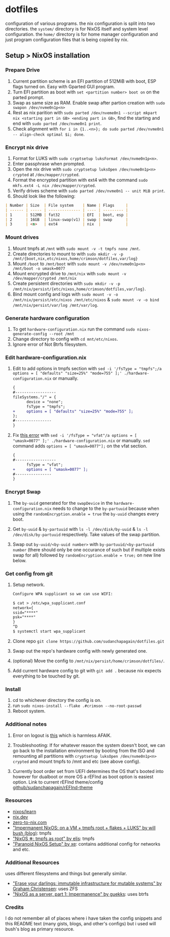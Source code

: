 # dotfiles

configuration of various programs. the nix configuration is split into
two directories. the `system/` directory is for NixOS itself and system
level configuration. the `home/` directory is for home manager
configuration and just program configuration files that is being copied
by nix.

## Setup > NixOS installation

### Prepare Drive

1. Current partition scheme is an EFI partition of 512MiB with boot,
   ESP flags turned on. Easy with Gparted GUI program.
2. Turn EFI partition as boot with `set <partition number> boot on` on
   the parted prompt.
3. Swap as same size as RAM. Enable swap after partion creation with
   `sudo swapon /dev/nvme0n1p<n>`
4. Rest as nix parition with `sudo parted /dev/nveme0n1 --script mkpart nix
   <starting part in GB> <ending part in GB>`, find the starting and end with
   `sudo parted /dev/nvme0n1 print`.
5. Check alignment with `for i in {1..<n>}; do sudo parted /dev/nvme0n1 --
   align-check optimal $i; done`.

### Encrypt nix drive

1. Format for LUKS with `sudo cryptsetup luksFormat /dev/nvme0n1p<n>`.
2. Enter passphrase when prompted.
3. Open the nix drive with `sudo cryptsetup luksOpen /dev/nvme0n1p<n>
   crypted` at `/dev/mapper/crypted`.
4. Format the encrypted partition with ext4 with the command `sudo mkfs.ext4
   -L nix /dev/mapper/crypted`.
5. Verify drives scheme with `sudo parted /dev/nvme0n1 -- unit MiB print`.
6. Should look like the following:

```markdown
| Number | Size  | File system    | Name | Flags     |
| ------ | ----- | -------------- | ---- | --------- |
| 1      | 512MB | fat32          | EFI  | boot, esp |
| 2      | 16GB  | linux-swap(v1) | swap | swap      |
| 3      | <n>   | ext4           | nix  |           |
```

### Mount drives

1. Mount tmpfs at `/mnt` with `sudo mount -v -t tmpfs none /mnt`.
2. Create directories to mount to with `sudo mkdir -v -p
   /mnt/{boot,nix,etc/nixos,home/crimson/dotfiles,var/log}`
3. Mount `/boot` to `/mnt/boot` with `sudo mount -v /dev/nvme0n1p<n>
   /mnt/boot -o umask=0077`
4. Mount encrypted drive to `/mnt/nix` with `sudo mount -v
   /dev/mapper/crypted /mnt/nix`
5. Create persistent directories with `sudo mkdir -v -p
   /mnt/nix/persist/{etc/nixos,home/crimson/dotfiles,var/log}`.
6. Bind mount config and logs with `sudo mount -v -o
   /mnt/nix/persist/etc/nixos /mnt/etc/nixos` & `sudo mount -v -o bind
   /mnt/nix/persist/var/log /mnt/var/log`.

### Generate hardware configuration

1. To get `hardware-configuration.nix` run the command `sudo
   nixos-generate-config --root /mnt`
2. Change directory to config with `cd mnt/etc/nixos`.
3. Ignore error of Not Btrfs filesystem.

### Edit hardware-configuration.nix

1. Edit to add options in tmpfs section with `sed -i '/fsType =
   "tmpfs";/a options = [ "defaults" "size=25%" "mode=755" ];'
   ./hardware-configuration.nix` or manually.

   ```diff
   {
   #------------------
   fileSystems."/" = {
         device = "none";
         fsType = "tmpfs";
   +     options = [ "defaults" "size=25%" "mode=755" ];
   };
   #----------------
   }
   ```

2. Fix [this error](https://github.com/NixOS/nixpkgs/issues/279362)
   with `sed -i '/fsType = "vfat"/a options = [ "umask=0077" ];'
   ./hardware-configuration.nix` or manually. `sed` command adds `options =
   [ "umask=0077"];` on the vfat section.

   ```diff
   {
   #------------------
         fsType = "vfat";
   +     options = [ "umask=0077" ];
   #----------------
   }
   ```

### Encrypt Swap

1. The `by-uuid` generated for the `swapDevice` in the
   `hardware-configuration.nix` needs to change to the `by-partuuid` because
   when using the `randomEncryption.enable = true` the `by-uuid` changes
   every boot.

2. Get `by-uuid` & `by-partuuid` with `ls -l /dev/disk/by-uuid` & `ls -l
   /dev/disk/by-partuuid` respectively. Take values of the swap partition.

3. Swap out `by-uuid/<by-uuid number>` with `by-partuuid/<by-partuuid number`
   (there should only be one occurance of such but if multiple exists swap
   for all) followed by `randomEncryption.enable = true;` on new line below.

### Get config from git

1. Setup network.

   ```txt
   Configure WPA supplicant so we can use WIFI:

   $ cat > /etc/wpa_supplicant.conf
   network={
   ssid="****"
   psk="****"
   }
   ^D
   $ systemctl start wpa_supplicant
   ```

2. Clone repo `git clone https://github.com/sudanchapagain/dotfiles.git`
3. Swap out the repo's hardware config with newly generated one.
4. (optional) Move the config to `/mnt/nix/persist/home/crimson/dotfiles/`.
5. Add current hardware config to git with `git add .` because nix expects
   everything to be touched by git.

### Install

1. cd to whichever directory the config is on.
2. run `sudo nixos-install --flake .#crimson --no-root-passwd`
3. Reboot system.

### Additional notes

1. Error on logout is
   [this](https://github.com/nix-community/impermanence/issues/21) which is
   harmless AFAIK.

2. Troubleshooting: If for whatever reason the system doesn't boot,
   we can go back to the installation environment by booting from the ISO
   and remounting all partitions with `cryptsetup luksOpen /dev/nvme0n1p<n>
   crypted` and mount tmpfs to /mnt and etc (see above config).

3. Currently boot order set from UEFI determines the OS that's
   booted into however for dualboot or more OS a rEFInd as boot
   option is easiest option. Link to current rEFInd theme/config
   [github/sudanchapagain/rEFInd-theme](https://github.com/sudanchapagain/rEFInd-theme)

### Resources

- [nixos/learn](https://nixos.org/learn)
- [nix.dev](https://nix.dev/)
- [zero-to-nix.com](https://zero-to-nix.com/)
- ["Impermanent NixOS: on a VM + tmpfs root + flakes + LUKS" by will bush (blog)](https://willbush.dev/blog/impermanent-nixos/): tmpfs
- ["NixOS ❄: tmpfs as root" by elis](https://elis.nu/blog/2020/05/nixos-tmpfs-as-root/): tmpfs
- ["Paranoid NixOS Setup" by xe](https://xeiaso.net/blog/paranoid-nixos-2021-07-18/): contains additional config for networks and etc.

### Additional Resources

uses different filesystems and things but generally similar.

- ["Erase your darlings: immutable infrastructure for mutable systems" by Graham Christensen](https://grahamc.com/blog/erase-your-darlings/): uses ZFS
- ["NixOS as a server, part 1: Impermanence" by guekks](https://guekka.github.io/nixos-server-1/): uses btrfs

### Credits

I do not remember all of places where i have taken the config snippets and
this README text (many gists, blogs, and other's configs) but i used will
bush's blog as primary resource.
